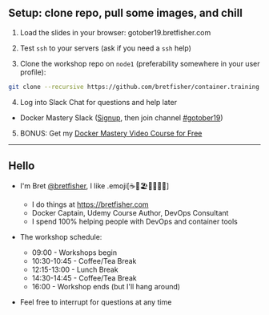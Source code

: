 ## Setup: clone repo, pull some images, and chill

1. Load the slides in your browser: gotober19.bretfisher.com

2. Test `ssh` to your servers (ask if you need a `ssh` help)

3. Clone the workshop repo on `node1` (preferability somewhere in your user profile): 
```bash
git clone --recursive https://github.com/bretfisher/container.training.git
```

4. Log into Slack Chat for questions and help later
  - Docker Mastery Slack ([Signup](https://chat.dockermastery.com), then join channel [#gotober19](https://dockermastery.slack.com/messages/CPC8ML6PJ/))

5. BONUS: Get my [Docker Mastery Video Course for Free](https://www.udemy.com/docker-mastery/?couponCode=GOTOBER19)
  
---

## Hello

 - I'm Bret [@bretfisher](https://twitter.com/bretfisher), I like .emoji[☕🥂🏖️🥃🏋️‍♂️🐳]
   - I do things at https://bretfisher.com
   - Docker Captain, Udemy Course Author, DevOps Consultant
   - I spend 100% helping people with DevOps and container tools

- The workshop schedule:
  
  - 09:00 - Workshops begin
  - 10:30-10:45 - Coffee/Tea Break
  - 12:15-13:00 - Lunch Break
  - 14:30-14:45 - Coffee/Tea Break
  - 16:00 - Workshop ends (but I'll hang around)

- Feel free to interrupt for questions at any time


